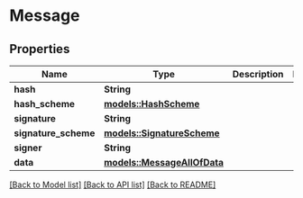 # Message

## Properties

Name | Type | Description | Notes
------------ | ------------- | ------------- | -------------
**hash** | **String** |  | 
**hash_scheme** | [**models::HashScheme**](HashScheme.md) |  | 
**signature** | **String** |  | 
**signature_scheme** | [**models::SignatureScheme**](SignatureScheme.md) |  | 
**signer** | **String** |  | 
**data** | [**models::MessageAllOfData**](Message_allOf_data.md) |  | 

[[Back to Model list]](../README.md#documentation-for-models) [[Back to API list]](../README.md#documentation-for-api-endpoints) [[Back to README]](../README.md)



